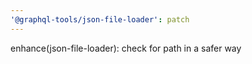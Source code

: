 ```yaml
---
'@graphql-tools/json-file-loader': patch
---
```


enhance(json-file-loader): check for path in a safer way
